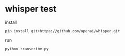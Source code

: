 # whisper test

install

```
pip install git+https://github.com/openai/whisper.git
```

run

```
python transcribe.py
```
